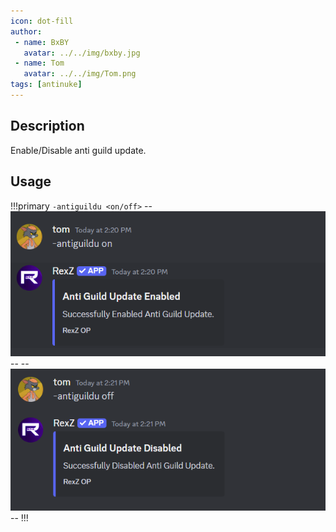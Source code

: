 ```yaml
---
icon: dot-fill
author:
 - name: BxBY
   avatar: ../../img/bxby.jpg
 - name: Tom
   avatar: ../../img/Tom.png
tags: [antinuke]
---
```


## Description
Enable/Disable anti guild update.

## Usage
!!!primary
`-antiguildu <on/off>`
--![antiguild update on](../../img/Commands/AutoMod/antiguilduon.png)--
--![antiguild update off](../../img/Commands/AutoMod/antiguilduoff.png)--
!!!